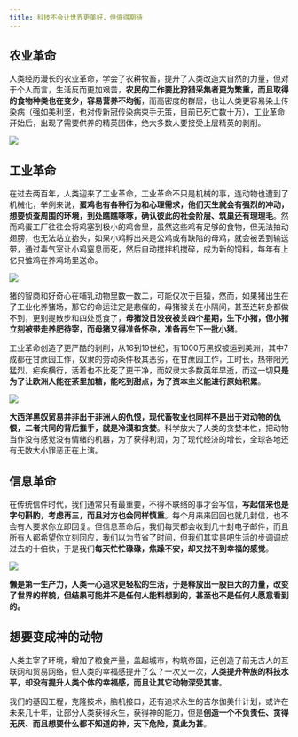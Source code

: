 ```yaml
---
title: 科技不会让世界更美好，但值得期待
---
```


## 农业革命

人类经历漫长的农业革命，学会了农耕牧畜，提升了人类改造大自然的力量，但对于个人而言，生活反而更加艰苦，**农民的工作要比狩猎采集者更为繁重，而且取得的食物种类也在变少，容易营养不均衡**，而高密度的群居，也让人类更容易染上传染病（强如美利坚，也对传新冠传染病束手无策，目前已死亡数十万），工业革命开始后，出现了需要供养的精英团体，绝大多数人要接受上层精英的剥削。

![](https://www.v2fy.com/asset/0i/jikemiji/jikemiji-md/kr-000082.assets/1240-20200721214155146.jpeg)


## 工业革命

在过去两百年，人类迎来了工业革命，工业革命不只是机械的事，连动物也遭到了机械化，举例来说，**蛋鸡也有各种行为和心理需求，他们天生就会有强烈的冲动，想要侦查周围的环境，到处瞧瞧啄啄，确认彼此的社会阶层、筑巢还有理理毛**。然而鸡蛋工厂往往会将鸡塞到极小的鸡舍里，虽然这些鸡有足够的食物，但无法拍动翅膀，也无法站立抬头，如果小鸡孵出来是公鸡或有缺陷的母鸡，就会被丢到输送带，通过毒气室让小鸡窒息而死，然后自动搅拌机搅碎，成为新的饲料，每年有上亿只雏鸡在养鸡场里送命。

![](https://www.v2fy.com/asset/0i/jikemiji/jikemiji-md/kr-000082.assets/1240.png)

猪的智商和好奇心在哺乳动物里数一数二，可能仅次于巨猿，然而，如果猪出生在了工业化养猪场，那它的命运注定是悲催的，母猪被关在小隔间，甚至连转身都做不到，更别提散步和四处觅食了，**母猪没日没夜被关四个星期，生下小猪，但小猪立刻被带走养肥待宰，而母猪又得准备怀孕，准备再生下一批小猪**。

工业革命创造了更严酷的剥削，从16到19世纪，有1000万黑奴被运到美洲，其中7成都在甘蔗园工作，奴隶的劳动条件极其恶劣，在甘蔗园工作，工时长，热带阳光猛烈，疟疾横行，活着也不比死了更干净，而奴隶大多数英年早逝，而这一切**只是为了让欧洲人能在茶里加糖，能吃到甜点，为了资本主义能进行原始积累**。

![](https://www.v2fy.com/asset/0i/jikemiji/jikemiji-md/kr-000082.assets/1240.jpeg)

**大西洋黑奴贸易并非出于非洲人的仇恨，现代畜牧业也同样不是出于对动物的仇恨，二者共同的背后推手，就是冷漠和贪婪**。科学放大了人类的贪婪本性，把动物当作没有感觉没有情绪的机器，为了获得利润，为了现代经济的增长，全球各地还有无数大小罪恶正在上演。


## 信息革命

在传统信件时代，我们通常只有最重要，不得不联络的事才会写信，**写起信来也是字句斟酌，考虑再三，而且对方也会同样慎重**。每个月来来回回也就几封信，也不会有人要求你立即回复。但信息革命后，我们每天都会收到几十封电子邮件，而且所有人都希望你立刻回应，我们以为节省了时间，但我们其实是吧生活的步调调成过去的十倍快，于是我们**每天忙忙碌碌，焦躁不安，却又找不到幸福的感觉**。

![](https://www.v2fy.com/asset/0i/jikemiji/jikemiji-md/kr-000082.assets/1240-20200721214155159.jpeg)


**懒是第一生产力，人类一心追求更轻松的生活，于是释放出一股巨大的力量，改变了世界的样貌，但结果可能并不是任何人能料想到的，甚至也不是任何人愿意看到的。**


## 想要变成神的动物

人类主宰了环境，增加了粮食产量，盖起城市，构筑帝国，还创造了前无古人的互联网和贸易网络，但人类的幸福感提升了么？一次又一次，**人类提升种族的科技水平，却没有提升人类个体的幸福感，而且让其它动物深受其害**。

我们的基因工程，克隆技术，脑机接口，还有追求永生的吉尔伽美什计划，或许在未来几十年，让部分人类获得永生，获得神的能力，但是**创造一个不负责任、贪得无厌、而且想要什么都不知道的神，天下危险，莫此为甚**。